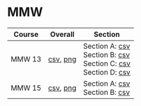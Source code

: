 # MMW

| Course | Overall | Section |
| ------ | ------- | ------- |
| MMW 13 | [csv](https://github.com/UCSD-Historical-Enrollment-Data/2025Spring/blob/main/overall/MMW%2013.csv), [png](https://raw.githubusercontent.com/UCSD-Historical-Enrollment-Data/2025Spring/main/plot_overall/MMW%2013.png) | Section A: [csv](https://github.com/UCSD-Historical-Enrollment-Data/2025Spring/blob/main/section/MMW%2013_A.csv)<br>Section B: [csv](https://github.com/UCSD-Historical-Enrollment-Data/2025Spring/blob/main/section/MMW%2013_B.csv)<br>Section C: [csv](https://github.com/UCSD-Historical-Enrollment-Data/2025Spring/blob/main/section/MMW%2013_C.csv)<br>Section D: [csv](https://github.com/UCSD-Historical-Enrollment-Data/2025Spring/blob/main/section/MMW%2013_D.csv) |
| MMW 15 | [csv](https://github.com/UCSD-Historical-Enrollment-Data/2025Spring/blob/main/overall/MMW%2015.csv), [png](https://raw.githubusercontent.com/UCSD-Historical-Enrollment-Data/2025Spring/main/plot_overall/MMW%2015.png) | Section A: [csv](https://github.com/UCSD-Historical-Enrollment-Data/2025Spring/blob/main/section/MMW%2015_A.csv)<br>Section B: [csv](https://github.com/UCSD-Historical-Enrollment-Data/2025Spring/blob/main/section/MMW%2015_B.csv) |
